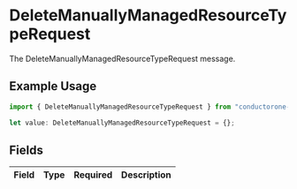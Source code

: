 # DeleteManuallyManagedResourceTypeRequest

The DeleteManuallyManagedResourceTypeRequest message.

## Example Usage

```typescript
import { DeleteManuallyManagedResourceTypeRequest } from "conductorone-sdk-typescript/sdk/models/shared";

let value: DeleteManuallyManagedResourceTypeRequest = {};
```

## Fields

| Field       | Type        | Required    | Description |
| ----------- | ----------- | ----------- | ----------- |